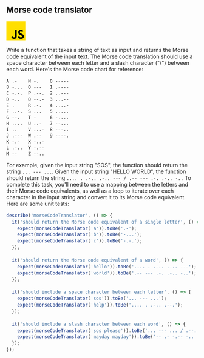 ## Morse code translator
![alt_text](images/js.png "image_tooltip")

Write a function that takes a string of text as input and returns the Morse code equivalent of the input text. The Morse code translation should use a space character between each letter and a slash character ("/") between each word.
Here's the Morse code chart for reference:


```text
A .-    N -.    0 -----
B -...  O ---   1 .----
C -.-.  P .--.  2 ..---
D -..   Q --.-  3 ...--
E .     R .-.   4 ....-
F ..-.  S ...   5 .....
G --.   T -     6 -....
H ....  U ..-   7 --...
I ..    V ...-  8 ---..
J .---  W .--   9 ----.
K -.-   X -..-
L .-..  Y -.-- 
M --    Z --..
```

For example, given the input string "SOS", the function should return the string `... --- ...`. Given the input string "HELLO WORLD", the function should return the string `.... . .-.. .-.. --- / .-- --- .-. .-.. -..`
To complete this task, you'll need to use a mapping between the letters and their Morse code equivalents, as well as a loop to iterate over each character in the input string and convert it to its Morse code equivalent.
Here are some unit tests:

```ts
describe('morseCodeTranslator', () => {
  it('should return the Morse code equivalent of a single letter', () => {
    expect(morseCodeTranslator('a')).toBe('.-');
    expect(morseCodeTranslator('b')).toBe('-...');
    expect(morseCodeTranslator('c')).toBe('-.-.');
  });
  
  it('should return the Morse code equivalent of a word', () => {
    expect(morseCodeTranslator('hello')).toBe('.... . .-.. .-.. ---');
    expect(morseCodeTranslator('world')).toBe('.-- --- .-. .-.. -..');
  });
  
  it('should include a space character between each letter', () => {
    expect(morseCodeTranslator('sos')).toBe('... --- ...');
    expect(morseCodeTranslator('help')).toBe('.... . .-.. .--.');
  });
  
  it('should include a slash character between each word', () => {
    expect(morseCodeTranslator('sos please')).toBe('... --- ... / .--. .-.. . ... .');
    expect(morseCodeTranslator('mayday mayday')).toBe('-- .- -.-- -.. .- -.-- / -- .- -.-- -.. .- -.--');
  });
});
```
